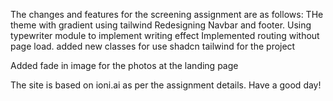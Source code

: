 The changes and features for the screening assignment are as follows:
THe theme with gradient using tailwind
Redesigning Navbar and footer.
Using typewriter module to implement writing effect 
Implemented routing without page load.
added new classes for use shadcn tailwind for the project

Added fade in image for the photos at the landing page


The site is based on ioni.ai as per the assignment details.
Have a good day!